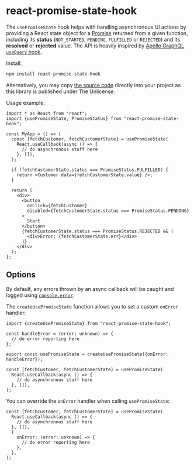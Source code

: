 # react-promise-state-hook

The `usePromiseState` hook helps with handling asynchronous UI actions by providing a React state object for a [Promise](https://developer.mozilla.org/en-US/docs/Web/JavaScript/Reference/Global_Objects/Promise) returned from a given function, including its **status** (`NOT_STARTED`, `PENDING`, `FULFILLED` or `REJECTED`) and its **resolved** or **rejected** value. The API is heavily inspired by [Apollo GraphQL `useQuery` hook](https://www.apollographql.com/docs/react/data/queries/).

Install:

```sh
npm install react-promise-state-hook
```

Alternatively, you may copy [the source code](https://github.com/stefee/react-promise-state-hook/blob/main/usePromiseState.ts) directly into your project as this library is published under The Unlicense.

Usage example:

```tsx
import * as React from "react";
import {usePromiseState, PromiseStatus} from "react-promise-state-hook";

const MyApp = () => {
  const [fetchCustomer, fetchCustomerState] = usePromiseState(
    React.useCallback(async () => {
      // do asynchronous stuff here
    }, []),
  );

  if (fetchCustomerState.status === PromiseStatus.FULFILLED) {
    return <Customer data={fetchCustomerState.value} />;
  }

  return (
    <div>
      <button
        onClick={fetchCustomer}
        disabled={fetchCustomerState.status === PromiseStatus.PENDING}
      >
        Start
      </button>
      {fetchCustomerState.status === PromiseStatus.REJECTED && (
        <div>Error: {fetchCustomerState.err}</div>
      )}
    </div>
  );
};
```

## Options

By default, any errors thrown by an async callback will be caught and logged using [`console.error`](https://developer.mozilla.org/en-US/docs/Web/API/console/error).

The `createUsePromiseState` function allows you to set a custom `onError` handler:

```tsx
import {createUsePromiseState} from "react-promise-state-hook";

const handleError = (error: unknown) => {
  // do error reporting here
};

export const usePromiseState = createUsePromiseState({onError: handleError});
```

```tsx
const [fetchCustomer, fetchCustomerState] = usePromiseState(
  React.useCallback(async () => {
    // do asynchronous stuff here
  }, []),
);
```

You can override the `onError` handler when calling `usePromiseState`:

```tsx
const [fetchCustomer, fetchCustomerState] = usePromiseState(
  React.useCallback(async () => {
    // do asynchronous stuff here
  }, []),
  {
    onError: (error: unknown) => {
      // do error reporting here
    },
  },
);
```
